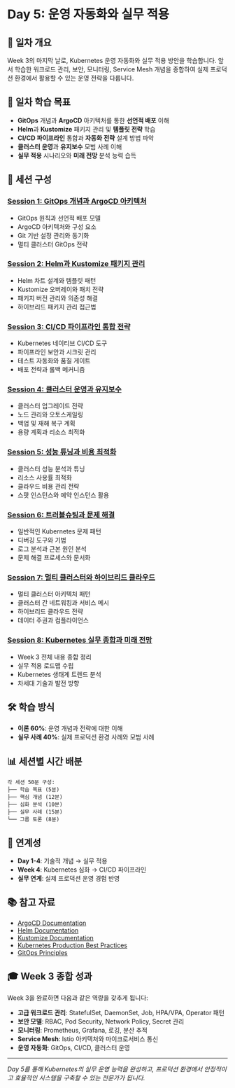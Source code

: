 # Day 5: 운영 자동화와 실무 적용

## 📍 일차 개요
Week 3의 마지막 날로, Kubernetes 운영 자동화와 실무 적용 방안을 학습합니다. 앞서 학습한 워크로드 관리, 보안, 모니터링, Service Mesh 개념을 종합하여 실제 프로덕션 환경에서 활용할 수 있는 운영 전략을 다룹니다.

## 🎯 일차 학습 목표
- **GitOps** 개념과 **ArgoCD** 아키텍처를 통한 **선언적 배포** 이해
- **Helm**과 **Kustomize** 패키지 관리 및 **템플릿 전략** 학습
- **CI/CD 파이프라인** 통합과 **자동화 전략** 설계 방법 파악
- **클러스터 운영**과 **유지보수** 모범 사례 이해
- **실무 적용** 시나리오와 **미래 전망** 분석 능력 습득

## 📅 세션 구성

### [Session 1: GitOps 개념과 ArgoCD 아키텍처](./session_01.md)
- GitOps 원칙과 선언적 배포 모델
- ArgoCD 아키텍처와 구성 요소
- Git 기반 설정 관리와 동기화
- 멀티 클러스터 GitOps 전략

### [Session 2: Helm과 Kustomize 패키지 관리](./session_02.md)
- Helm 차트 설계와 템플릿 패턴
- Kustomize 오버레이와 패치 전략
- 패키지 버전 관리와 의존성 해결
- 하이브리드 패키지 관리 접근법

### [Session 3: CI/CD 파이프라인 통합 전략](./session_03.md)
- Kubernetes 네이티브 CI/CD 도구
- 파이프라인 보안과 시크릿 관리
- 테스트 자동화와 품질 게이트
- 배포 전략과 롤백 메커니즘

### [Session 4: 클러스터 운영과 유지보수](./session_04.md)
- 클러스터 업그레이드 전략
- 노드 관리와 오토스케일링
- 백업 및 재해 복구 계획
- 용량 계획과 리소스 최적화

### [Session 5: 성능 튜닝과 비용 최적화](./session_05.md)
- 클러스터 성능 분석과 튜닝
- 리소스 사용률 최적화
- 클라우드 비용 관리 전략
- 스팟 인스턴스와 예약 인스턴스 활용

### [Session 6: 트러블슈팅과 문제 해결](./session_06.md)
- 일반적인 Kubernetes 문제 패턴
- 디버깅 도구와 기법
- 로그 분석과 근본 원인 분석
- 문제 해결 프로세스와 문서화

### [Session 7: 멀티 클러스터와 하이브리드 클라우드](./session_07.md)
- 멀티 클러스터 아키텍처 패턴
- 클러스터 간 네트워킹과 서비스 메시
- 하이브리드 클라우드 전략
- 데이터 주권과 컴플라이언스

### [Session 8: Kubernetes 실무 종합과 미래 전망](./session_08.md)
- Week 3 전체 내용 종합 정리
- 실무 적용 로드맵 수립
- Kubernetes 생태계 트렌드 분석
- 차세대 기술과 발전 방향

## 🛠 학습 방식
- **이론 60%**: 운영 개념과 전략에 대한 이해
- **실무 사례 40%**: 실제 프로덕션 환경 사례와 모범 사례

## 📊 세션별 시간 배분
```
각 세션 50분 구성:
├── 학습 목표 (5분)
├── 핵심 개념 (12분)
├── 심화 분석 (10분)
├── 실무 사례 (15분)
└── 그룹 토론 (8분)
```

## 🔗 연계성
- **Day 1-4**: 기술적 개념 → 실무 적용
- **Week 4**: Kubernetes 심화 → CI/CD 파이프라인
- **실무 연계**: 실제 프로덕션 운영 경험 반영

## 📚 참고 자료
- [ArgoCD Documentation](https://argo-cd.readthedocs.io/)
- [Helm Documentation](https://helm.sh/docs/)
- [Kustomize Documentation](https://kustomize.io/)
- [Kubernetes Production Best Practices](https://kubernetes.io/docs/setup/best-practices/)
- [GitOps Principles](https://www.gitops.tech/)

## 🎓 Week 3 종합 성과
Week 3을 완료하면 다음과 같은 역량을 갖추게 됩니다:
- **고급 워크로드 관리**: StatefulSet, DaemonSet, Job, HPA/VPA, Operator 패턴
- **보안 모델**: RBAC, Pod Security, Network Policy, Secret 관리
- **모니터링**: Prometheus, Grafana, 로깅, 분산 추적
- **Service Mesh**: Istio 아키텍처와 마이크로서비스 통신
- **운영 자동화**: GitOps, CI/CD, 클러스터 운영

---
*Day 5를 통해 Kubernetes의 실무 운영 능력을 완성하고, 프로덕션 환경에서 안정적이고 효율적인 시스템을 구축할 수 있는 전문가가 됩니다.*